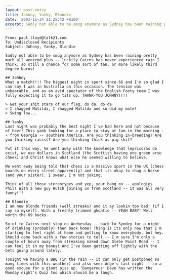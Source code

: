```yaml
---
layout: post-entry
title: Johnny, Yanky, Blondie
date: '2003-11-24 21:28:42 +0100'
excerpt: Sadly not able to be smug anymore as Sydney has been raining pretty much all weekend plus -- luckily Cairns has never experienced rain I think, so still a chance for some sort of tan, or more likely third degree burns!
---
```

    From: paul.lloyd@talk21.com
    To: Undisclosed Recipients
    Subject: Johnny, Yanky, Blondie

    Sadly not able to be smug anymore as Sydney has been raining pretty much all weekend plus -- luckily Cairns has never experienced rain I think, so still a chance for some sort of tan, or more likely third degree burns!

    ## Johhny
    What a match!!!! The biggest night in sport since 66 and I'm so glad I can say I was in Australia on this occasion. The tension was unbearable, and as an avid spectator of the English Footy team I was fully expecting it to go tits up. THANK-YOU JOHHNY!!!!

    > Get your shit stars of our flag, do da, do da
    > I shagged Matilda, I shagged Matilda and so did my mate!
    > Swing low...

    ## Yanky
    Last night was probably the best night I've had here and not because of beer! This yank looking for a place to stay at 1am in the morning -- from Georgia -- southern America. Are you thinking in-breeding? Are you thinking racist? Are you thinking thick as pig shit?

    Put it this way, he went away with the knowledge that lepricorns do exist, we use dollars in Scotland (the Scottish having one green arse cheek) and Christ knows what else he seemed willing to believe.

    We went away being told that chess is a massive sport in the UK (chess boards on every street apparently) and that its okay to shag a horse (and your sister). I swear, I'm not joking.

    Think of all those stereotypes and yep, your bang on -- apologies Phil! With a new guy Hutch joining us from Scotland -- it was all very funny!!!

    ## Blondie
    I am now blonde friends (well streaks) and it ay lookin too bad! (if I say so myself). With a freshly trimmed ghoatie -- YEAH BABY! Well worth the 69 bucks.

    So of to Cairns next stop on Wednesday -- back to Syndey for a night of drinking (probably) then back home! Thing is its only now that I'm starting to feel right at home and getting to know everybody, but hey. Should come back with a few stories to tell -- I'm sure I'm only a couple of hours away from streaking naked down Glebe Point Road -- I can feel it in my bones! And I've been getting off lightly with the bets going around lately.

    Tonight we having a BBQ (in the rain -- it can only get postponed so many times with this weather) and also sees Ange's last night -- so a good excuse for a giant piss up. ‘Dangerous' Dave has written the Monday night's Quiz too which should be a laugh.